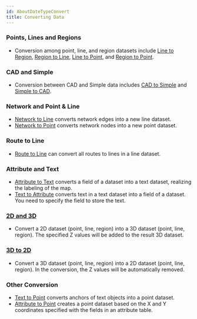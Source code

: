 ```yaml
---
id: AboutDateTypeConvert
title: Converting Data 
---  
```



### Points, Lines and Regions

  * Conversion among point, line, and region datasets include [Line to Region](LineToPgn), [Region to Line](PgnToLine), [Line to Point](LineToPoint), and [Region to Point](PgnToPoint).

### CAD and Simple

  * Conversion between CAD and Simple data includes [CAD to Simple](ConvertCAD) and [Simple to CAD](ConvertToCAD).

### Network and Point & Line

  * [Network to Line](ConvertNetworkEdge) converts network edges into a new line dataset.
  * [Network to Point](ConvertNetworkNode) converts network nodes into a new point dataset.

### Route to Line

  * [Route to Line](ConvertRoute) can convert all routes to lines in a line dataset. 

### Attribute and Text

  * [Attribute to Text](FieldToText) converts a field of a dataset into a text dataset, realizing the labeling of the map.
  * [Text to Attribute](TextToField) converts text in a text dataset into a field of a dataset. You need to specify the field to store the text.

### [2D and 3D](2DsTo3Ds)

  * Convert a 2D dataset (point, line, region) into a 3D dataset (point, line, region). The specified Z values will be added to the result 3D dataset.

### [3D to 2D](3DsTo2Ds)

  * Convert a 3D dataset (point, line, region) into a 2D dataset (point, line, region). In the conversion, the Z values will be automatically removed.

### Other Conversion

  * [Text to Point](TextToPoint) converts anchors of text objects into a point dataset.
  * [Attribute to Point](AttributeToPoint) creates a point dataset based on the X and Y coordinates specified with the fields in an attribute table.



